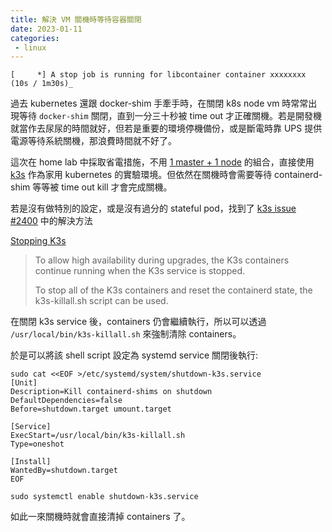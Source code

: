 ```yaml
---
title: 解決 VM 關機時等待容器關閉
date: 2023-01-11
categories:
 - linux
---
```


```
[     *] A stop job is running for libcontainer container xxxxxxxx (10s / 1m30s)_
```

過去 kubernetes 還跟 docker-shim 手牽手時，在關閉 k8s node vm 時常常出現等待 `docker-shim` 關閉，直到一分三十秒被 time out 才正確關機。若是開發機就當作去尿尿的時間就好，但若是重要的環境停機備份，或是斷電時靠 UPS 提供電源等待系統關機，那浪費時間就不好了。

這次在 home lab 中採取省電措施，不用 [1 master + 1 node](https://www.omegaatt.com/blogs/develop/2022/centos-7-kubernetes-install.html) 的組合，直接使用 [k3s](https://k3s.io/) 作為家用 kubernetes 的實驗環境。但依然在關機時會需要等待 containerd-shim 等等被 time out kill 才會完成關機。

若是沒有做特別的設定，或是沒有過分的 stateful pod，找到了 [k3s issue #2400](https://github.com/k3s-io/k3s/issues/2400#issuecomment-1312621468) 中的解決方法

[Stopping K3s](https://docs.k3s.io/upgrades/killall)
> To allow high availability during upgrades, the K3s containers continue running when the K3s service is stopped.
>
> To stop all of the K3s containers and reset the containerd state, the k3s-killall.sh script can be used.

在關閉 k3s service 後，containers 仍會繼續執行，所以可以透過 `/usr/local/bin/k3s-killall.sh` 來強制清除 containers。

於是可以將該 shell script 設定為 systemd service 關閉後執行:
```
sudo cat <<EOF >/etc/systemd/system/shutdown-k3s.service
[Unit]
Description=Kill containerd-shims on shutdown
DefaultDependencies=false
Before=shutdown.target umount.target

[Service]
ExecStart=/usr/local/bin/k3s-killall.sh
Type=oneshot

[Install]
WantedBy=shutdown.target
EOF

sudo systemctl enable shutdown-k3s.service
```

如此一來關機時就會直接清掉 containers 了。
